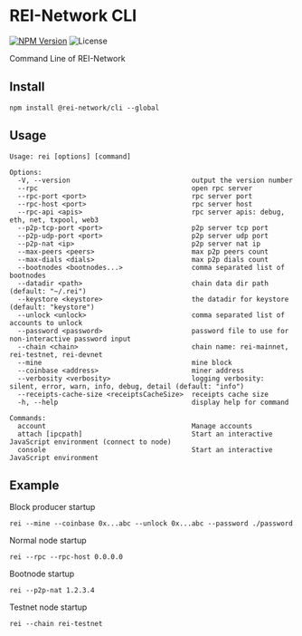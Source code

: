 # REI-Network CLI

[![NPM Version](https://img.shields.io/npm/v/@rei-network/cli)](https://www.npmjs.org/package/@rei-network/cli)
![License](https://img.shields.io/npm/l/@rei-network/cli)

Command Line of REI-Network

## Install

```
npm install @rei-network/cli --global
```

## Usage

```
Usage: rei [options] [command]

Options:
  -V, --version                              output the version number
  --rpc                                      open rpc server
  --rpc-port <port>                          rpc server port
  --rpc-host <port>                          rpc server host
  --rpc-api <apis>                           rpc server apis: debug, eth, net, txpool, web3
  --p2p-tcp-port <port>                      p2p server tcp port
  --p2p-udp-port <port>                      p2p server udp port
  --p2p-nat <ip>                             p2p server nat ip
  --max-peers <peers>                        max p2p peers count
  --max-dials <dials>                        max p2p dials count
  --bootnodes <bootnodes...>                 comma separated list of bootnodes
  --datadir <path>                           chain data dir path (default: "~/.rei")
  --keystore <keystore>                      the datadir for keystore (default: "keystore")
  --unlock <unlock>                          comma separated list of accounts to unlock
  --password <password>                      password file to use for non-interactive password input
  --chain <chain>                            chain name: rei-mainnet, rei-testnet, rei-devnet
  --mine                                     mine block
  --coinbase <address>                       miner address
  --verbosity <verbosity>                    logging verbosity: silent, error, warn, info, debug, detail (default: "info")
  --receipts-cache-size <receiptsCacheSize>  receipts cache size
  -h, --help                                 display help for command

Commands:
  account                                    Manage accounts
  attach [ipcpath]                           Start an interactive JavaScript environment (connect to node)
  console                                    Start an interactive JavaScript environment
```

## Example

Block producer startup

```
rei --mine --coinbase 0x...abc --unlock 0x...abc --password ./password
```

Normal node startup

```
rei --rpc --rpc-host 0.0.0.0
```

Bootnode startup

```
rei --p2p-nat 1.2.3.4
```

Testnet node startup

```
rei --chain rei-testnet
```
